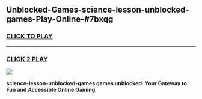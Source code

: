 
## Unblocked-Games-science-lesson-unblocked-games-Play-Online-#7bxqg
<h3>
<a href="https://premium.freeplayer.one?title=science-lesson-unblocked-games&ref=24F">CLICK TO PLAY</a></h3>
<hr>

<h3>
<a href="https://premium.freeplayer.one?title=science-lesson-unblocked-games&ref=24F">CLICK 2 PLAY</a>
  
</h3>

<a href="https://premium.freeplayer.one?title=science-lesson-unblocked-games&ref=24F/"><img src="https://clearcache.store/games.png"></a>


**science-lesson-unblocked-games games unblocked: Your Gateway to Fun and Accessible Online Gaming**
